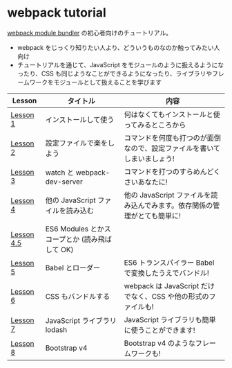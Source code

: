 # webpack tutorial
[webpack module bundler](https://webpack.github.io/) の初心者向けのチュートリアル。

* webpack をじっくり知りたい人より、どういうものなのか触ってみたい人向け
* チュートリアルを通じて、JavaScript をモジュールのように扱えるようになったり、CSS も同じようなことができるようになったり、ライブラリやフレームワークをモジュールとして扱えることを学びます


| Lesson | タイトル | 内容
| ---- | ---- | ----
| [Lesson 1](./lesson1) | インストールして使う | 何はなくてもインストールと使ってみるところから
| [Lesson 2](./lesson2) | 設定ファイルで楽をしよう | コマンドを何度も打つのが面倒なので、設定ファイルを書いてしまいましょう!
| [Lesson 3](./lesson3) | watch と webpack-dev-server | コマンドを打つのすらめんどくさいあなたに!
| [Lesson 4](./lesson4) | 他の JavaScript ファイルを読み込む | 他の JavaScript ファイルを読み込んでみます。依存関係の管理がとても簡単に!
| [Lesson 4.5](./lesson4.5) | ES6 Modules とかスコープとか (読み飛ばして OK)
| [Lesson 5](./lesson5) | Babel とローダー | ES6 トランスパイラー Babel で変換したうえでバンドル! 
| [Lesson 6](./lesson6) | CSS もバンドルする | webpack は JavaScript だけでなく、CSS や他の形式のファイルも!
| [Lesson 7](./lesson7) | JavaScript ライブラリ lodash | JavaScript ライブラリも簡単に使うことができます!
| [Lesson 8](./lesson8) | Bootstrap v4 | Bootstrap v4 のようなフレームワークも!
